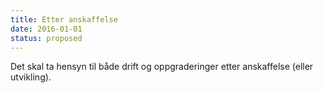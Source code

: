 ```yaml
---
title: Etter anskaffelse
date: 2016-01-01
status: proposed
---
```


Det skal ta hensyn til både drift og oppgraderinger etter anskaffelse (eller utvikling).
